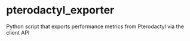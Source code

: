 # pterodactyl_exporter

Python script that exports performance metrics from Pterodactyl via the client API
